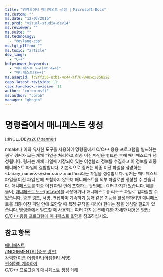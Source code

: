 ```yaml
---
title: "명령줄에서 매니페스트 생성 | Microsoft Docs"
ms.custom: ""
ms.date: "12/03/2016"
ms.prod: "visual-studio-dev14"
ms.reviewer: ""
ms.suite: ""
ms.technology: 
  - "devlang-cpp"
ms.tgt_pltfrm: ""
ms.topic: "article"
dev_langs: 
  - "C++"
helpviewer_keywords: 
  - "매니페스트 도구(mt.exe)"
  - "매니페스트[C++]"
ms.assetid: fc2ff255-82b1-4c44-af76-8405c5850292
caps.latest.revision: 11
caps.handback.revision: 11
author: "corob-msft"
ms.author: "corob"
manager: "ghogen"
---
```

# 명령줄에서 매니페스트 생성
[!INCLUDE[vs2017banner](../assembler/inline/includes/vs2017banner.md)]

nmake나 이와 유사한 도구를 사용하여 명령줄에서 C\/C\+\+ 응용 프로그램을 빌드하는 경우 링커가 모든 개체 파일을 처리하고 최종 이진 파일을 빌드한 후에 매니페스트가 생성됩니다.  링커는 개체 파일에 저장되어 있는 어셈블리 정보를 수집하고 이 정보를 최종 매니페스트 파일에 결합합니다.  기본적으로 링커는 최종 이진 파일을 설명하는 \<binary\_name\>.\<extension\>.manifest라는 파일을 생성합니다.  링커는 매니페스트 파일을 이진 파일 안에 포함하지 않으며 매니페스트를 외부 파일로만 생성할 수 있습니다.  매니페스트를 최종 이진 파일 안에 포함하는 방법에는 여러 가지가 있습니다. 예를 들어, [매니페스트 도구\(mt.exe\)](http://msdn.microsoft.com/library/aa375649)를 사용하거나 매니페스트를 리소스 파일로 컴파일할 수 있습니다.  증분 링크, 서명, 편집하며 계속하기 등과 같은 기능을 활성화하려면 매니페스트를 최종 이진 파일 안에 포함할 때 특정 규칙을 따라야 한다는 점을 명심할 필요가 있습니다.  명령줄에서 빌드할 때 사용되는 여러 가지 옵션에 대한 자세한 내용은 [방법: C\/C\+\+ 응용 프로그램에 매니페스트 포함](../build/how-to-embed-a-manifest-inside-a-c-cpp-application.md)을 참조하십시오.  
  
## 참고 항목  
 [매니페스트](http://msdn.microsoft.com/library/aa375365)   
 [\/INCREMENTAL\(증분 링크\)](../build/reference/incremental-link-incrementally.md)   
 [강력한 이름 어셈블리\(어셈블리 서명\)](../dotnet/strong-name-assemblies-assembly-signing-cpp-cli.md)   
 [편집하며 계속하기](../Topic/Edit%20and%20Continue.md)   
 [C\/C\+\+ 프로그램의 매니페스트 생성 이해](../build/understanding-manifest-generation-for-c-cpp-programs.md)
